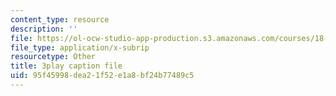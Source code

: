 ```yaml
---
content_type: resource
description: ''
file: https://ol-ocw-studio-app-production.s3.amazonaws.com/courses/18-01sc-single-variable-calculus-fall-2010/95f45998dea21f52e1a8bf24b77489c5_sRIDVAcoG5A.srt
file_type: application/x-subrip
resourcetype: Other
title: 3play caption file
uid: 95f45998-dea2-1f52-e1a8-bf24b77489c5
---
```

